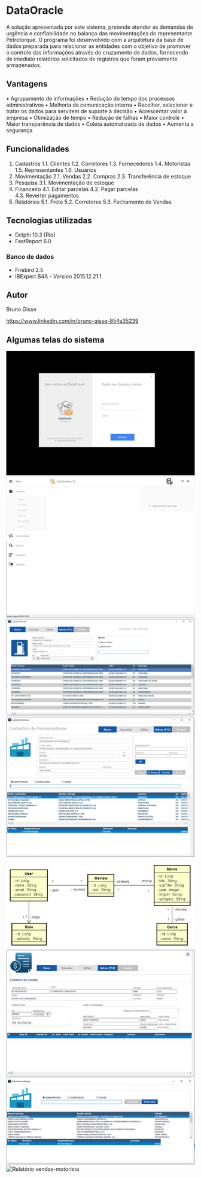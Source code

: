 # DataOracle
A solução apresentada por este sistema, pretende atender as demandas de urgência e confiabilidade no balanço das movimentações do representante Petrotorque.
O programa foi desenvolvido com a arquitetura da base de dados preparada para relacionar as entidades com o objetivo de promover o controle das informações através do cruzamento de dados, fornecendo de imediato relatórios solicitados de registros que foram previamente armazenados.


## Vantagens
•	Agrupamento de informações 
•	Redução do tempo dos processos administrativos
•	Melhoria da comunicação interna
•	Recolher, selecionar e tratar os dados para servirem de suporte à decisão
•	Acrescentar valor à empresa
•	Otimização de tempo
•	Redução de falhas
•	Maior controle
•	Maior transparência de dados
•	Coleta automatizada de dados
•	Aumenta a segurança


## Funcionalidades
1.	Cadastros
1.1.	Clientes
1.2.	Corretores
1.3.	Fornecedores
1.4.	Motoristas
1.5.	Representantes
1.6.	Usuários
2.	Movimentação
2.1.	Vendas
2.2.	Compras
2.3.	Transferência de estoque
3.	Pesquisa
3.1.	Movimentação de estoque
4.	Financeiro
4.1.	Editar parcelas
4.2.	Pagar parcelas	
4.3.	Reverter pagamentos
5.	Relatórios
5.1.	Frete
5.2.	Corretores
5.3.	Fechamento de Vendas

## Tecnologias utilizadas
- Delphi 10.3 [Rio]
- FastReport 6.0
### Banco de dados
- Firebird 2.5
- IBExpert B4A - Version 2015.12.21.1

## Autor

Bruno Gisse

https://www.linkedin.com/in/bruno-gisse-854a35239


## Algumas telas do sistema
![Login](https://github.com/brunogisse/assets/blob/main/DataOracle/Login.png)
![Principal](https://github.com/brunogisse/assets/blob/main/DataOracle/Principal.png)
![Cadastro de clientes](https://github.com/brunogisse/assets/blob/main/DataOracle/Cadastro%20de%20clientes.png)
![Cadastro de Fornecedores](https://github.com/brunogisse/assets/blob/main/DataOracle/Cadastro%20de%20Fornecedores.png)
![Modelo Conceitual](https://github.com/brunogisse/assets/blob/main/movieflix/modelo-conceitual.png)
![Vendas](https://github.com/brunogisse/assets/blob/main/DataOracle/Venda.png)
![Selecionar estoque venda](https://github.com/brunogisse/assets/blob/main/DataOracle/Selecionar%20Estoque.png)
![Relatório vendas-motorista](https://github.com/brunogisse/assets/blob/main/DataOracle/Relat%C3%B3rio%20vendas-motorista.png)

